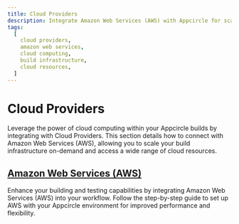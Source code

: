 ```yaml
---
title: Cloud Providers
description: Integrate Amazon Web Services (AWS) with Appcircle for scalable infrastructure and cloud resource access. Enhance your app building and testing capabilities.
tags:
  [
    cloud providers,
    amazon web services,
    cloud computing,
    build infrastructure,
    cloud resources,
  ]
---
```


# Cloud Providers

Leverage the power of cloud computing within your Appcircle builds by integrating with Cloud Providers. This section details how to connect with Amazon Web Services (AWS), allowing you to scale your build infrastructure on-demand and access a wide range of cloud resources.

## [Amazon Web Services (AWS)](/self-hosted-appcircle/install-server/linux-package/installation/cloud-providers/aws.md)

Enhance your building and testing capabilities by integrating Amazon Web Services (AWS) into your workflow. Follow the step-by-step guide to set up AWS with your Appcircle environment for improved performance and flexibility.